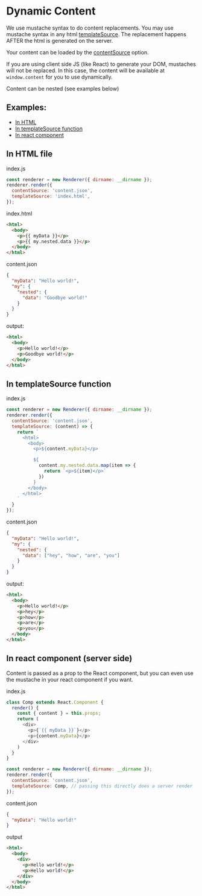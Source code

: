 # Dynamic Content

We use mustache syntax to do content replacements. You may use mustache syntax in any html [templateSource](api.md#templateSource). The replacement happens AFTER the html is generated on the server.

Your content can be loaded by the [contentSource](api.md#contentSource) option.

If you are using client side JS (like React) to generate your DOM, mustaches will not be replaced. In this case, the content will be available at `window.content` for you to use dynamically.

Content can be nested (see examples below)

## Examples:

- [In HTML](#in-html-file)
- [In templateSource function](#in-templatesource-function)
- [In react component](#in-react-component)

## In HTML file

index.js
```js
const renderer = new Renderer({ dirname: __dirname });
renderer.render({
  contentSource: 'content.json',
  templateSource: 'index.html',
});
```

index.html
```html
<html>
  <body>
    <p>{{ myData }}</p>
    <p>{{ my.nested.data }}</p>
  </body>
</html>
```

content.json
```json
{
  "myData": "Hello world!",
  "my": {
    "nested": {
      "data": "Goodbye world!"
    }
  }
}
```

output:
```html
<html>
  <body>
    <p>Hello world!</p>
    <p>Goodbye world!</p>
  </body>
</html>
```

## In templateSource function

index.js
```js
const renderer = new Renderer({ dirname: __dirname });
renderer.render({
  contentSource: 'content.json',
  templateSource: (content) => {
    return `
      <html>
        <body>
          <p>${content.myData}</p>

          ${
            content.my.nested.data.map(item => {
              return `<p>${item}</p>`
            })
          }
        </body>
      </html>
    `
  }
});
```

content.json
```json
{
  "myData": "Hello world!",
  "my": {
    "nested": {
      "data": ["hey", "how", "are", "you"]
    }
  }
}
```

output:
```html
<html>
  <body>
    <p>Hello world!</p>
    <p>hey</p>
    <p>how</p>
    <p>are</p>
    <p>you</p>
  </body>
</html>
```

## In react component (server side)
Content is passed as a prop to the React component, but you can even use the mustache in your react component if you want.

index.js
```js
class Comp extends React.Component {
  render() {
    const { content } = this.props;
    return (
      <div>
        <p>{`{{ myData }}`}</p>
        <p>{content.myData}</p>
      </div>
    )
  }
}

const renderer = new Renderer({ dirname: __dirname });
renderer.render({
  contentSource: 'content.json',
  templateSource: Comp, // passing this directly does a server render
});
```

content.json
```json
{
  "myData": "Hello world!"
}
```

output
```html
<html>
  <body>
    <div>
      <p>Hello world!</p>
      <p>Hello world!</p>
    </div>  
  </body>
</html>
```


